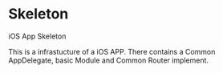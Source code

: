 # Skeleton
iOS App Skeleton

This is a infrastucture of a iOS APP. There contains a Common AppDelegate, basic Module and Common Router implement.
